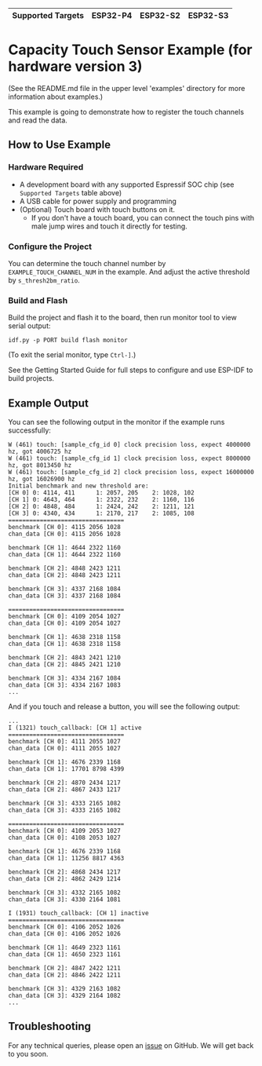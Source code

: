 | Supported Targets | ESP32-P4 | ESP32-S2 | ESP32-S3 |
| ----------------- | -------- | -------- | -------- |

# Capacity Touch Sensor Example (for hardware version 3)

(See the README.md file in the upper level 'examples' directory for more information about examples.)

This example is going to demonstrate how to register the touch channels and read the data.

## How to Use Example

### Hardware Required

* A development board with any supported Espressif SOC chip (see `Supported Targets` table above)
* A USB cable for power supply and programming
* (Optional) Touch board with touch buttons on it.
    - If you don't have a touch board, you can connect the touch pins with male jump wires and touch it directly for testing.

### Configure the Project

You can determine the touch channel number by ``EXAMPLE_TOUCH_CHANNEL_NUM`` in the example. And adjust the active threshold by ``s_thresh2bm_ratio``.

### Build and Flash

Build the project and flash it to the board, then run monitor tool to view serial output:

```
idf.py -p PORT build flash monitor
```

(To exit the serial monitor, type ``Ctrl-]``.)

See the Getting Started Guide for full steps to configure and use ESP-IDF to build projects.

## Example Output

You can see the following output in the monitor if the example runs successfully:

```
W (461) touch: [sample_cfg_id 0] clock precision loss, expect 4000000 hz, got 4006725 hz
W (461) touch: [sample_cfg_id 1] clock precision loss, expect 8000000 hz, got 8013450 hz
W (461) touch: [sample_cfg_id 2] clock precision loss, expect 16000000 hz, got 16026900 hz
Initial benchmark and new threshold are:
[CH 0] 0: 4114, 411      1: 2057, 205    2: 1028, 102
[CH 1] 0: 4643, 464      1: 2322, 232    2: 1160, 116
[CH 2] 0: 4848, 484      1: 2424, 242    2: 1211, 121
[CH 3] 0: 4340, 434      1: 2170, 217    2: 1085, 108
=================================
benchmark [CH 0]: 4115 2056 1028
chan_data [CH 0]: 4115 2056 1028

benchmark [CH 1]: 4644 2322 1160
chan_data [CH 1]: 4644 2322 1160

benchmark [CH 2]: 4848 2423 1211
chan_data [CH 2]: 4848 2423 1211

benchmark [CH 3]: 4337 2168 1084
chan_data [CH 3]: 4337 2168 1084

=================================
benchmark [CH 0]: 4109 2054 1027
chan_data [CH 0]: 4109 2054 1027

benchmark [CH 1]: 4638 2318 1158
chan_data [CH 1]: 4638 2318 1158

benchmark [CH 2]: 4843 2421 1210
chan_data [CH 2]: 4845 2421 1210

benchmark [CH 3]: 4334 2167 1084
chan_data [CH 3]: 4334 2167 1083
...
```

And if you touch and release a button, you will see the following output:

```
...
I (1321) touch_callback: [CH 1] active
=================================
benchmark [CH 0]: 4111 2055 1027
chan_data [CH 0]: 4111 2055 1027

benchmark [CH 1]: 4676 2339 1168
chan_data [CH 1]: 17701 8798 4399

benchmark [CH 2]: 4870 2434 1217
chan_data [CH 2]: 4867 2433 1217

benchmark [CH 3]: 4333 2165 1082
chan_data [CH 3]: 4333 2165 1082

=================================
benchmark [CH 0]: 4109 2053 1027
chan_data [CH 0]: 4108 2053 1027

benchmark [CH 1]: 4676 2339 1168
chan_data [CH 1]: 11256 8817 4363

benchmark [CH 2]: 4868 2434 1217
chan_data [CH 2]: 4862 2429 1214

benchmark [CH 3]: 4332 2165 1082
chan_data [CH 3]: 4330 2164 1081

I (1931) touch_callback: [CH 1] inactive
=================================
benchmark [CH 0]: 4106 2052 1026
chan_data [CH 0]: 4106 2052 1026

benchmark [CH 1]: 4649 2323 1161
chan_data [CH 1]: 4650 2323 1161

benchmark [CH 2]: 4847 2422 1211
chan_data [CH 2]: 4846 2422 1211

benchmark [CH 3]: 4329 2163 1082
chan_data [CH 3]: 4329 2164 1082
...
```

## Troubleshooting

For any technical queries, please open an [issue](https://github.com/espressif/esp-idf/issues) on GitHub. We will get back to you soon.
